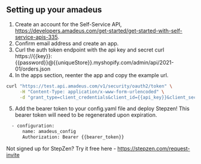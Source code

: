 ## Setting up your amadeus

1. Create an account for the Self-Service API, https://developers.amadeus.com/get-started/get-started-with-self-service-apis-335.
2. Confirm email address and create an app.
3. Curl the auth token endpoint with the api key and secret
curl https://{{key}}:{{password}}@{{uniqueStore}}.myshopify.com/admin/api/2021-01/orders.json
4. In the apps section, reenter the app and copy the example url.
```bash
curl "https://test.api.amadeus.com/v1/security/oauth2/token" \
     -H "Content-Type: application/x-www-form-urlencoded" \
     -d "grant_type=client_credentials&client_id={{api_key}}&client_secret={{api_secret}}"
```
5. Add the bearer token to your config.yaml file and deploy Stepzen! This bearer token will need to be regenerated upon expiration.
```bash
  - configuration:  
      name: amadeus_config
      Authorization: Bearer {{bearer_token}}
```

Not signed up for StepZen? Try it free here - https://stepzen.com/request-invite